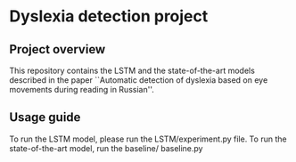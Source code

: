 Dyslexia detection project
================================================================================

## Project overview
This repository contains the LSTM and the state-of-the-art models described in the paper ``Automatic detection of dyslexia based on eye movements during reading in Russian''.

## Usage guide
To run the LSTM model, please run the LSTM/experiment.py file. To run the state-of-the-art model, run the baseline/ baseline.py